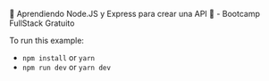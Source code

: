 💯 Aprendiendo Node.JS y Express para crear una API 📶 - Bootcamp FullStack Gratuito

To run this example:

- `npm install` or `yarn`
- `npm run dev` or `yarn dev`
